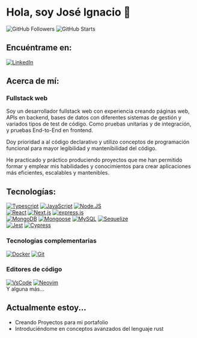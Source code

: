 # Hola, soy José Ignacio 🗿

![GitHub Followers](https://img.shields.io/github/followers/JoseIgnacioGc?style=social)
![GitHub Starts](https://img.shields.io/github/stars/JoseIgnacioGc?style=social)

## Encuéntrame en:

[![LinkedIn](https://img.shields.io/badge/LinkedIn-José_Ignacio-0077B5?style=for-the-badge&logo=linkedin&logoColor=white&labelColor=101010)](https://www.linkedin.com/in/joseignaciogc/)

<!-- [![Web](https://img.shields.io/badge/<e.g. jose.com>-14a1f0?style=for-the-badge&logo=dev.to&logoColor=white&labelColor=101010)](<e.g. jose.com>) -->

## Acerca de mí:

### Fullstack web

Soy un desarrollador fullstack web con experiencia creando páginas web, APIs en backend, bases de datos con diferentes sistemas de gestión y variados tipos de test de código. Como pruebas unitarias y de integración, y pruebas End-to-End en frontend.

Doy prioridad a al código declarativo y utilizo conceptos de programación funcional para mayor legibilidad y mantenibilidad del código.

He practicado y práctico produciendo proyectos que me han permitido formar y emplear mis habilidades y conocimientos para crear aplicaciones más eficientes, escalables y mantenibles.

## Tecnologías:

[![Typescript](https://img.shields.io/badge/Typescript-007acc?style=for-the-badge&logo=typescript&logoColor=white&labelColor=101010)]()
[![JavaScript](https://img.shields.io/badge/JavaScript-F0DB4F?style=for-the-badge&logo=javascript&logoColor=white&labelColor=101010)]()
[![Node.JS](https://img.shields.io/badge/Node.JS-3c873a?style=for-the-badge&logo=node.js&logoColor=white&labelColor=101010)]()
</br>
[![React](https://img.shields.io/badge/React-00d8ff?style=for-the-badge&logo=react&logoColor=white&labelColor=101010)]()
[![Next.js](https://img.shields.io/badge/Next.js-4479A1?style=for-the-badge&logo=Next.js&logoColor=white&labelColor=101010)]()
[![express.js](https://img.shields.io/badge/express.js-4479A1?style=for-the-badge&logo=express&logoColor=white&labelColor=101010)]()
</br>
[![MongoDB](https://img.shields.io/badge/MongoDB-3FA037?style=for-the-badge&logo=mongodb&logoColor=white&labelColor=101010)]()
[![Mongoose](https://img.shields.io/badge/mongoose-3FA037?style=for-the-badge&logo=mongodb&logoColor=white&labelColor=101010)]()
[![MySQL](https://img.shields.io/badge/MySQL-4479A1?style=for-the-badge&logo=mysql&logoColor=white&labelColor=101010)]()
[![Sequelize](https://img.shields.io/badge/sequelize-4479A1?style=for-the-badge&logo=sequelize&logoColor=white&labelColor=101010)]()
</br>
[![Jest](https://img.shields.io/badge/Jest-F0DB4F?style=for-the-badge&logo=jest&logoColor=white&labelColor=101010)]()
[![Cypress](https://img.shields.io/badge/Cypress-5c5c5e?style=for-the-badge&logo=cypress&logoColor=white&labelColor=101010)]()

### Tecnologías complementarias

[![Docker](https://img.shields.io/badge/docker-1d97ee?style=for-the-badge&logo=docker&logoColor=white&labelColor=101010)]()
[![Git](https://img.shields.io/badge/git-f34f29?style=for-the-badge&logo=git&logoColor=white&labelColor=101010)]()

### Editores de código

[![VsCode](https://img.shields.io/badge/VSCode-3FA037?style=for-the-badge&logo=visualstudiocode&logoColor=white&labelColor=101010)]()
[![Neovim](https://img.shields.io/badge/neovim-3FA037?style=for-the-badge&logo=neovim&logoColor=white&labelColor=101010)]()
</br>
Y alguna más...

## Actualmente estoy...

- Creando Proyectos para mi portafolio
- Introduciéndome en conceptos avanzados del lenguaje rust

